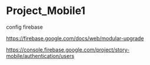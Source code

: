 # Project_Mobile1

config firebase

https://firebase.google.com/docs/web/modular-upgrade

https://console.firebase.google.com/project/story-mobile/authentication/users
